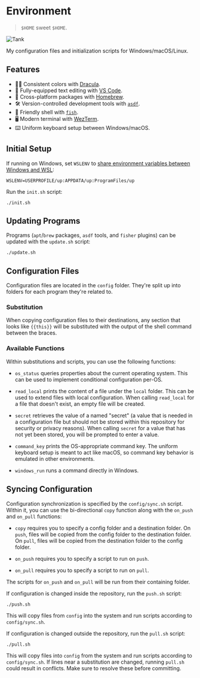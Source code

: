 # Environment

> `$HOME` sweet `$HOME`.

![Tank](https://user-images.githubusercontent.com/6618434/65382519-eb433480-dccc-11e9-9f15-827945187805.jpg)

My configuration files and initialization scripts for Windows/macOS/Linux.

## Features

- 🧛‍♂️ Consistent colors with [Dracula](https://draculatheme.com/).
- 📝 Fully-equipped text editing with [VS Code](https://code.visualstudio.com/).
- 🍺 Cross-platform packages with [Homebrew](https://brew.sh/).
- 🛠 Version-controlled development tools with [`asdf`](https://asdf-vm.com/).
- 🐠 Friendly shell with [`fish`](https://fishshell.com/).
- 🖥 Modern terminal with [WezTerm](https://wezfurlong.org/wezterm/).
- ⌨️ Uniform keyboard setup between Windows/macOS.

## Initial Setup

If running on Windows, set `WSLENV` to [share environment variables between
Windows and
WSL](https://docs.microsoft.com/en-us/windows/wsl/filesystems#share-environment-variables-between-windows-and-wsl-with-wslenv):

```
WSLENV=USERPROFILE/up:APPDATA/up:ProgramFiles/up
```

Run the `init.sh` script:

```shell
./init.sh
```

## Updating Programs

Programs (`apt`/`brew` packages, `asdf` tools, and `fisher` plugins) can be
updated with the `update.sh` script:

```shell
./update.sh
```

## Configuration Files

Configuration files are located in the `config` folder. They're split up into
folders for each program they're related to.

### Substitution

When copying configuration files to their destinations, any section that looks
like `{{this}}` will be substituted with the output of the shell command between
the braces.

### Available Functions

Within substitutions and scripts, you can use the following functions:

- `os_status` queries properties about the current operating system. This can be
  used to implement conditional configuration per-OS.

- `read_local` prints the content of a file under the `local` folder. This can
  be used to extend files with local configuration. When calling `read_local`
  for a file that doesn't exist, an empty file will be created.

- `secret` retrieves the value of a named "secret" (a value that is needed in a
  configuration file but should not be stored within this repository for
  security or privacy reasons). When calling `secret` for a value that has not
  yet been stored, you will be prompted to enter a value.

- `command_key` prints the OS-appropriate command key. The uniform keyboard
  setup is meant to act like macOS, so command key behavior is emulated in other
  environments.

- `windows_run` runs a command directly in Windows.

## Syncing Configuration

Configuration synchronization is specified by the `config/sync.sh` script.
Within it, you can use the bi-directional `copy` function along with the
`on_push` and `on_pull` functions:

- `copy` requires you to specify a config folder and a destination folder. On
  `push`, files will be copied from the config folder to the destination folder.
  On `pull`, files will be copied from the destination folder to the config
  folder.

- `on_push` requires you to specify a script to run on `push`.

- `on_pull` requires you to specify a script to run on `pull`.

The scripts for `on_push` and `on_pull` will be run from their containing
folder.

If configuration is changed inside the repository, run the `push.sh` script:

```shell
./push.sh
```

This will copy files from `config` into the system and run scripts according to
`config/sync.sh`.

If configuration is changed outside the repository, run the `pull.sh` script:

```shell
./pull.sh
```

This will copy files into `config` from the system and run scripts according to
`config/sync.sh`. If lines near a substitution are changed, running `pull.sh`
could result in conflicts. Make sure to resolve these before committing.
